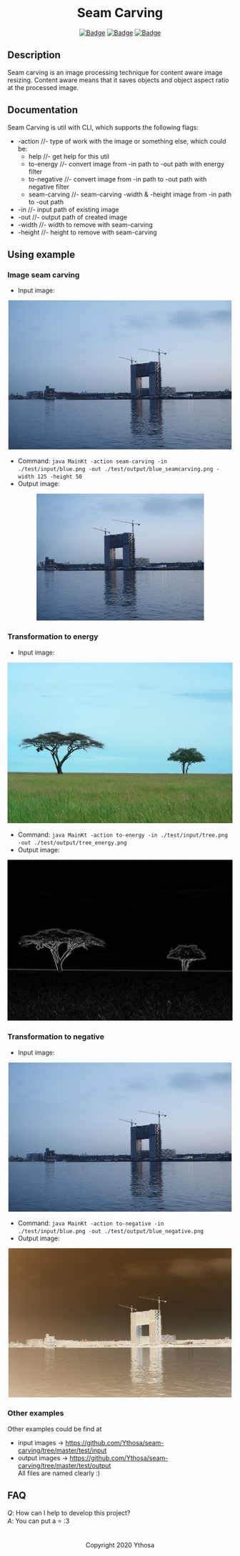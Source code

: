 <br>

<h1 align="center">Seam Carving</h1>
<div align="center">

[![Badge](https://img.shields.io/badge/Uses-Kotlin-orange.svg?style=flat&logo=kotlin&logoWidth=15&logoColor=orange)](https://kotlinlang.org/)
[![Badge](https://img.shields.io/badge/Made_with-Affection-ff69b4.svg?style=flat&logo=ko-fi&logoWidth=15&logoColor=ff69b4)](https://i.pinimg.com/736x/d7/5f/e3/d75fe32e7af10c3ed0bafb98816a6ce2.jpg)
[![Badge](https://img.shields.io/badge/Open-Source-green.svg?style=flat&logo=open-source-initiative&logoWidth=15&logoColor=green)](https://ru.wikipedia.org/wiki/Open_source)

</div>


## Description
Seam carving is an image processing technique for content aware image resizing.
Content aware means that it saves objects and object aspect ratio at the processed image.  


## Documentation
Seam Carving is util with CLI, which supports the following flags:
*   -action //- type of work with the image or something else, which could be:
    + help //- get help for this util
    + to-energy //- convert image from -in path to -out path with energy filter
    + to-negative //- convert image from -in path to -out path with negative filter
    + seam-carving //- seam-carving -width & -height image from -in path to -out path
*   -in //- input path of existing image
*   -out //- output path of created image
*   -width //- width to remove with seam-carving
*   -height //- height to remove with seam-carving


## Using example
### Image seam carving
*   Input image:

<div align="center">
    <img src="https://github.com/Ythosa/seam-carving/blob/master/test/input/blue.png" alt="Input image"/>
</div>

*   Command: `java MainKt -action seam-carving -in ./test/input/blue.png -out ./test/output/blue_seamcarving.png -width 125 -height 50`
*   Output image:

<div align="center">
    <img src="https://github.com/Ythosa/seam-carving/blob/master/test/output/blue_seamcarving.png" alt="Output image"/>
</div>

### Transformation to energy
*   Input image:

<div align="center">
    <img src="https://github.com/Ythosa/seam-carving/blob/master/test/input/trees.png" alt="Input image"/>
</div>

*   Command: `java MainKt -action to-energy -in ./test/input/tree.png -out ./test/output/tree_energy.png`
*   Output image:

<div align="center">
    <img src="https://github.com/Ythosa/seam-carving/blob/master/test/output/trees_energy.png" alt="Output image"/>
</div>

### Transformation to negative
*   Input image:

<div align="center">
    <img src="https://github.com/Ythosa/seam-carving/blob/master/test/input/blue.png" alt="Input image"/>
</div>

*   Command: `java MainKt -action to-negative -in ./test/input/blue.png -out ./test/output/blue_negative.png`
*   Output image:

<div align="center">
    <img src="https://github.com/Ythosa/seam-carving/blob/master/test/output/blue_negative.png" alt="Output image"/>
</div>

### Other examples 
Other examples could be find at 
*   input images -> https://github.com/Ythosa/seam-carving/tree/master/test/input
*   output images -> https://github.com/Ythosa/seam-carving/tree/master/test/output  
All files are named clearly :)

## FAQ
_Q_: How can I help to develop this project?  
_A_: You can put a :star: :3

<br>

<div align="center">
  Copyright 2020 Ythosa
</div>
